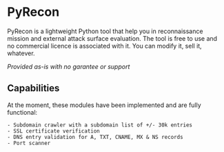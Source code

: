 # PyRecon

PyRecon is a lightweight Python tool that help you in reconnaissance mission and external attack surface evaluation. 
The tool is free to use and no commercial licence is associated with it. You can modify it, sell it, whatever.

*Provided as-is with no garantee or support*

## Capabilities
At the moment, these modules have been implemented and are fully functional: 

    - Subdomain crawler with a subdomain list of +/- 30k entries
    - SSL certificate verification
    - DNS entry validation for A, TXT, CNAME, MX & NS records   
    - Port scanner










